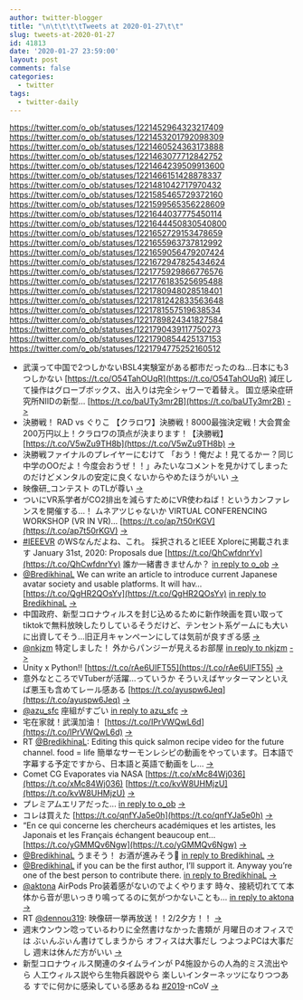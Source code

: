 ```yaml
---
author: twitter-blogger
title: "\n\t\t\t\tTweets at 2020-01-27\t\t"
slug: tweets-at-2020-01-27
id: 41813
date: '2020-01-27 23:59:00'
layout: post
comments: false
categories:
  - twitter
tags:
  - twitter-daily
---
```


https://twitter.com/o_ob/statuses/1221452964323217409 https://twitter.com/o_ob/statuses/1221453201792098309 https://twitter.com/o_ob/statuses/1221460524363173888 https://twitter.com/o_ob/statuses/1221463077712842752 https://twitter.com/o_ob/statuses/1221464239509913600 https://twitter.com/o_ob/statuses/1221466151428878337 https://twitter.com/o_ob/statuses/1221481042717970432 https://twitter.com/o_ob/statuses/1221585465729372160 https://twitter.com/o_ob/statuses/1221599565356228609 https://twitter.com/o_ob/statuses/1221644037775450114 https://twitter.com/o_ob/statuses/1221644450830540800 https://twitter.com/o_ob/statuses/1221652729153478659 https://twitter.com/o_ob/statuses/1221655963737812992 https://twitter.com/o_ob/statuses/1221659056479207424 https://twitter.com/o_ob/statuses/1221672947825434624 https://twitter.com/o_ob/statuses/1221775929866776576 https://twitter.com/o_ob/statuses/1221776183525695488 https://twitter.com/o_ob/statuses/1221780948028518401 https://twitter.com/o_ob/statuses/1221781242833563648 https://twitter.com/o_ob/statuses/1221781557519638534 https://twitter.com/o_ob/statuses/1221789824341827584 https://twitter.com/o_ob/statuses/1221790439117750273 https://twitter.com/o_ob/statuses/1221790854425137153 https://twitter.com/o_ob/statuses/1221794775252160512  

*   武漢って中国で2つしかないBSL4実験室がある都市だったのね…日本にも3つしかない [https://t.co/O54TahOUqR](https://t.co/O54TahOUqR) 減圧して操作はグローブボックス、出入りは完全シャワーで着替え。 国立感染症研究所NIIDの新型… [https://t.co/baUTy3mr2B](https://t.co/baUTy3mr2B) [->](https://twitter.com/o_ob/statuses/1221452964323217409)
*   決勝戦！ RAD vs ぐりこ 【クラロワ】決勝戦！8000最強決定戦！大会賞金200万円以上！クラロワの頂点が決まります！【決勝戦】 [https://t.co/V5wZu9TH8b](https://t.co/V5wZu9TH8b) [->](https://twitter.com/o_ob/statuses/1221453201792098309)
*   決勝戦ファイナルのプレイヤーにむけて 「おう！俺だよ！見てるかー？同じ中学のOOだよ！今度会おうぜ！！」みたいなコメントを見かけてしまったのだけどメンタルの安定に良くないからやめたほうがいい [->](https://twitter.com/o_ob/statuses/1221460524363173888)
*   映像研_コンテスト のTLが尊い [->](https://twitter.com/o_ob/statuses/1221463077712842752)
*   ついにVR系学者がCO2排出を減らすためにVR使わねば！というカンファレンスを開催する…！ ムネアツじゃないか VIRTUAL CONFERENCING WORKSHOP (VR IN VR)… [https://t.co/ap7t50rKGV](https://t.co/ap7t50rKGV) [->](https://twitter.com/o_ob/statuses/1221464239509913600)
*   [#IEEEVR](https://twitter.com/search?q=%23IEEEVR&src=hash) のWSなんだよね、これ。 採択されるとIEEE Xploreに掲載されます January 31st, 2020: Proposals due [https://t.co/QhCwfdnrYv](https://t.co/QhCwfdnrYv) 誰か一緒書きませんか？ [in reply to o_ob](https://twitter.com/o_ob/statuses/1221464239509913600) [->](https://twitter.com/o_ob/statuses/1221466151428878337)
*   [@BredikhinaL](https://twitter.com/BredikhinaL) We can write an article to introduce current Japanese avatar society and usable platforms. It will hav… [https://t.co/QgHR2QOsYv](https://t.co/QgHR2QOsYv) [in reply to BredikhinaL](https://twitter.com/BredikhinaL/statuses/1221478573736955904) [->](https://twitter.com/o_ob/statuses/1221481042717970432)
*   中国政府、新型コロナウィルスを封じ込めるために新作映画を買い取ってtiktokで無料放映したりしているそうだけど、テンセント系ゲームにも大いに出資してそう…旧正月キャンペーンにしては気前が良すぎる感 [->](https://twitter.com/o_ob/statuses/1221585465729372160)
*   [@nkjzm](https://twitter.com/nkjzm) 特定しました！ 外からパンジーが見えるお部屋 [in reply to nkjzm](https://twitter.com/nkjzm/statuses/1221319661205127168) [->](https://twitter.com/o_ob/statuses/1221599565356228609)
*   Unity x Python!! [https://t.co/rAe6UIFT55](https://t.co/rAe6UIFT55) [->](https://twitter.com/o_ob/statuses/1221644037775450114)
*   意外なところでVTuberが活躍…っていうか そういえばヤッターマンといえば悪玉も含めてレール感ある [https://t.co/ayuspw6Jeq](https://t.co/ayuspw6Jeq) [->](https://twitter.com/o_ob/statuses/1221644450830540800)
*   [@azu_sfc](https://twitter.com/azu_sfc) 座組がすごい [in reply to azu_sfc](https://twitter.com/azu_sfc/statuses/1221651204163325957) [->](https://twitter.com/o_ob/statuses/1221652729153478659)
*   宅在家就！武漢加油！ [https://t.co/IPrVWQwL6d](https://t.co/IPrVWQwL6d) [->](https://twitter.com/o_ob/statuses/1221655963737812992)
*   RT [@BredikhinaL](https://twitter.com/BredikhinaL): Editing this quick salmon recipe video for the future channel. food = life 簡単なサーモンレシピの動画をやっています。日本語で字幕する予定ですから、日本語と英語で動画をし… [->](https://twitter.com/o_ob/statuses/1221659056479207424)
*   Comet CG Evaporates via NASA [https://t.co/xMc84Wj036](https://t.co/xMc84Wj036) [https://t.co/kvW8UHMjzU](https://t.co/kvW8UHMjzU) [->](https://twitter.com/o_ob/statuses/1221672947825434624)
*   プレミアムエリアだった... [in reply to o_ob](https://twitter.com/o_ob/statuses/1221644450830540800) [->](https://twitter.com/o_ob/statuses/1221775929866776576)
*   コレは買えた [https://t.co/qnfYJa5e0h](https://t.co/qnfYJa5e0h) [->](https://twitter.com/o_ob/statuses/1221776183525695488)
*   “En ce qui concerne les chercheurs académiques et les artistes, les Japonais et les Français échangent beaucoup ent… [https://t.co/yGMMQv6Ngw](https://t.co/yGMMQv6Ngw) [->](https://twitter.com/o_ob/statuses/1221780948028518401)
*   [@BredikhinaL](https://twitter.com/BredikhinaL) うまそう！ お酒が進みそう🍶 [in reply to BredikhinaL](https://twitter.com/BredikhinaL/statuses/1221557158271209474) [->](https://twitter.com/o_ob/statuses/1221781242833563648)
*   [@BredikhinaL](https://twitter.com/BredikhinaL) if you can be the first author, I’ll support it. Anyway you’re one of the best person to contribute there. [in reply to BredikhinaL](https://twitter.com/BredikhinaL/statuses/1221482555347800065) [->](https://twitter.com/o_ob/statuses/1221781557519638534)
*   [@aktona](https://twitter.com/aktona) AirPods Pro装着感がないのでよくやります 時々、接続切れてて本体から音が思いっきり鳴ってるのに気がつかないことも… [in reply to aktona](https://twitter.com/aktona/statuses/1221688950365941760) [->](https://twitter.com/o_ob/statuses/1221789824341827584)
*   RT [@dennou319](https://twitter.com/dennou319): 映像研一挙再放送！！2/2夕方！！ [->](https://twitter.com/o_ob/statuses/1221790439117750273)
*   週末ウンウン唸っているわりに全然書けなかった書類が 月曜日のオフィスでは ぶぃんぶぃん書けてしまうから オフィスは大事だし つよつよPCは大事だし 週末は休んだ方がいい [->](https://twitter.com/o_ob/statuses/1221790854425137153)
*   新型コロナウィルス関連のタイムラインが P4施設からの人為的ミス流出やら 人工ウィルス説やら生物兵器説やら 楽しいインターネッツになりつつある すでに何かに感染している感あるね [#2019](https://twitter.com/search?q=%232019&src=hash)-nCoV [->](https://twitter.com/o_ob/statuses/1221794775252160512)